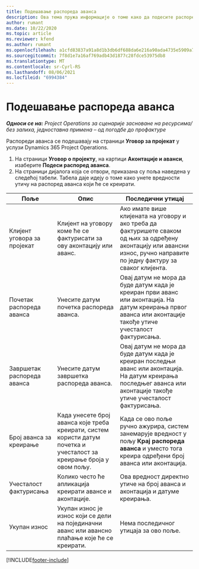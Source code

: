 ```yaml
---
title: Подешавање распореда аванса
description: Ова тема пружа информације о томе како да подесите распоред аванса у услузи Project Operations.
author: rumant
ms.date: 10/22/2020
ms.topic: article
ms.reviewer: kfend
ms.author: rumant
ms.openlocfilehash: a1cfd83837a91a8d1b3db6df688da6e216a90ada4735e5909a7e8cb26b87247d
ms.sourcegitcommit: 7f8d1e7a16af769adb43d1877c28fdce53975db8
ms.translationtype: MT
ms.contentlocale: sr-Cyrl-RS
ms.lasthandoff: 08/06/2021
ms.locfileid: "6994384"
---
```

# <a name="set-up-a-retainer-schedule"></a>Подешавање распореда аванса

_**Односи се на:** Project Operations за сценарије засноване на ресурсима/без залиха, једноставна примена – од погодбе до профактуре_

Распореди аванса се подешавају на страници **Уговор за пројекат** у услузи Dynamics 365 Project Operations.

1. На страници **Уговор о пројекту**, на картици **Аконтације и аванси**, изаберите **Подеси распоред аванса**.
2. На страници дијалога која се отвори, приказана су поља наведена у следећој табели. Табела даје идеју о томе како унете вредности утичу на распоред аванса који ће се креирати.

| Поље | Опис | Последични утицај |
| --- | --- | --- |
| Клијент уговора за пројекат | Клијент на уговору коме ће се фактурисати за ову аконтацију или аванс. | Ако имате више клијената на уговору и ако треба да фактуришете сваком од њих за одређену аконтацију или авансни износ, ручно направите по једну фактуру за сваког клијента. |
| Почетак распореда аванса | Унесите датум почетка распореда аванса. | Овај датум не мора да буде датум када је креиран први аванс или аконтација. На датум креирања првог аванса или аконтације такође утиче учесталост фактурисања. |
| Завршетак распореда аванса | Унесите датум завршетка распореда аванса. | Овај датум не мора да буде датум када је креиран последњи аванс или аконтација. На датум креирања последњег аванса или аконтације такође утиче учесталост фактурисања. |
| Број аванса за креирање | Када унесете број аванса које треба креирати, систем користи датум почетка и учесталост за креирање броја у овом пољу. | Када се ово поље ручно ажурира, систем занемарује вредност у пољу **Крај распореда аванса** и уместо тога креира одређени број аванса или аконтација. |
| Учесталост фактурисања | Колико често ће апликација креирати авансе и аконтације. | Ова вредност директно утиче на број аванса и аконтација и датуме креирања. |
| Укупан износ | Укупан износ је износ који се дели на појединачни аванс или авансно плаћање које ће се креирати. | Нема последичног утицаја за ово поље. |


[!INCLUDE[footer-include](../../includes/footer-banner.md)]